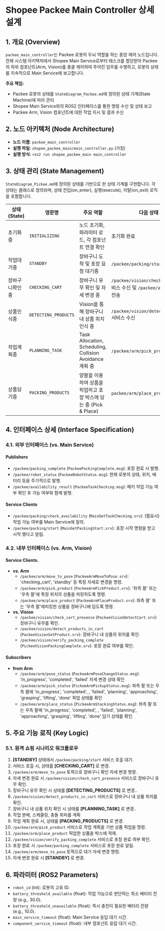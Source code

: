 
# Shopee Packee Main Controller 상세 설계

## 1. 개요 (Overview)

`packee_main_controller`는 Packee 로봇의 두뇌 역할을 하는 중앙 제어 노드입니다. 전체 시스템 아키텍처에서 Shopee Main Service로부터 태스크를 할당받아 Packee의 하위 컴포넌트(Arm, Vision)를 총괄 제어하여 주어진 임무를 수행하고, 로봇의 상태를 지속적으로 Main Service에 보고합니다.

**주요 책임:**
- Packee 로봇의 상태를 `StateDiagram_Packee.md`에 정의된 상태 기계(State Machine)에 따라 관리
- Shopee Main Service와의 ROS2 인터페이스를 통한 명령 수신 및 상태 보고
- Packee Arm, Vision 컴포넌트에 대한 작업 지시 및 결과 수신

## 2. 노드 아키텍처 (Node Architecture)

- **노드 이름**: `packee_main_controller`
- **실행 파일**: `shopee_packee_main/main_controller.py` (가칭)
- **실행 방식**: `ros2 run shopee_packee_main main_controller`

## 3. 상태 관리 (State Management)

`StateDiagram_Pickee.md`에 정의된 상태를 기반으로 한 상태 기계를 구현합니다. 각 상태는 클래스로 정의되며, 상태 진입(on_enter), 실행(execute), 이탈(on_exit) 로직을 포함합니다.

| 상태 (State) | 영문명 | 주요 역할 | 다음 상태 전이 조건 |
|---|---|---|---|
| 초기화중 | `INITIALIZING` | 노드 초기화, 파라미터 로드, 각 컴포넌트 연결 확인 | 초기화 완료 |
| 작업대기중 | `STANDBY` | 장바구니 도착 및 포장 요청 대기중 | `/packee/packing/start` 서비스 수신 |
| 장바구니확인중 | `CHECKING_CART` | 장바구니 유무 확인 및 자세 변경 중 | `/packee/vision/check_cart_presence` 서비스 수신 및 `/packee/arm/pose_status` 토픽 전송 |
| 상품인식중 | `DETECTING_PRODUCTS` | Vision을 통해 장바구니 내 상품 위치 인식 중 | `/packee/vision/detect_products_in_cart` 서비스 수신 |
| 작업계획중 | `PLANNING_TASK` | Task Allocation, Scheduling, Collision Avoidance 계획 중 | `/packee/arm/pick_product` 서비스 수신 |
| 상품담기중 | `PACKING_PRODUCTS` | 양팔을 이용하여 상품을 픽업하고 포장 박스에 담는 중 (Pick & Place) | `packee/arm/place_product` 서비스 수신 |

## 4. 인터페이스 상세 (Interface Specification)

### 4.1. 외부 인터페이스 (vs. Main Service)

#### Publishers
- `/packee/packing_complete` (`PackeePackingComplete.msg`): 포장 완료 시 발행.
- `/packee/robot_status` (`PackeeRobotStatus.msg`): 현재 로봇의 상태, 위치, 배터리 등을 주기적으로 발행.
- `/packee/availability_result` (`PackeeTaskChecking.msg`): 패키 작업 가능 여부 확인 후 가능 여부와 함께 발행.

#### Service Clients
- `/packee/packing/check_availability` (`MainGetTaskChecking.srv`): (필요시) 작업 가능 여부를 Main Service에 질의.
- `/packee/packing/start` (`MainGetPackingStart.srv`): 포장 시작 명령을 받고 시작 했다고 알림.

### 4.2. 내부 인터페이스 (vs. Arm, Vision)

#### Service Clients.
- **vs. Arm**
  - `/packee/arm/move_to_pose` (`PackeeArmMoveToPose.srv`): 'checking_cart', 'standby' 등 특정 자세로 변경을 명령.
  - `/packee/arm/pick_product` (`PackeeArmPickProduct.srv`): '좌측 팔' 또는 '우측 팔'에 특정 위치의 상품을 피킹하도록 명령.
  - `/packee/arm/place_product` (`PackeeArmPlaceProduct.srv`): 좌측 팔' 또는 '우측 팔'에피킹한 상품을 장바구니에 담도록 명령.
- **vs. Vision**
  - `/packee/vision/check_cart_presence` (`PackeeVisionDetectCart.srv`): 장바구니 유무를 확인.
  - `/packee/vision/detect_products_in_cart` (`PackeeVisionSetProduct.srv`): 장바구니 내 상품의 위치를 확인.
  - `/packee/vision/verify_packing_complete` (`PickeeVisionPackingComplete.srv`): 포장 완료 여부를 확인.

#### Subscribers
- **from Arm**
  - `/packee/arm/pose_status` (`PackeeArmPoseChangeStatus.msg`): 'in_progress', 'completed', 'failed' 자세 변경 상태 확인
  - `/packee/arm/pick_status` (`PickeeArmPickupStatus.msg`): 좌측 팔 또는 우측 팔에 'in_progress', 'completed', , 'failed', 'planning', 'approaching', 'grasping', 'lifting', 'done' 픽업 상태를 확인
  - `/packee/arm/place_status` (`PickeeArmStackingStatus.msg`): 좌측 팔 또는 우측 팔에 'in_progress', 'completed', , 'failed', 'planning', 'approaching', 'grasping', 'lifting', 'done'  담기 상태를 확인.

## 5. 주요 기능 로직 (Key Logic)

### 5.1. 원격 쇼핑 시나리오 워크플로우
1.  **[STANDBY]** 상태에서 `/packee/packing/start` 서비스 호출 대기.
2.   서비스 호출 시, 상태를 **[CHECKING_CART]** 로 변경.
3.  `/packee/arm/move_to_pose` 토픽으로 장바구니 확인 자세 변경 명령.
4.  자세 변경 완료 시 `/packee/vision/check_cart_presence` 서비스로 장바구니 유무 확인.
5.  장바구니 유무 확인 시 상태를 **[DETECTING_PRODUCTS]**  로 변경..
6.  `/packee/vision/detect_products_in_cart` 서비스로 장바구니 내 상품 위치를 확인.
7.  장바구니 내 상품 위치 확인 시 상태를 **[PLANNING_TASK]**  로 변경..
8.  작업 분배, 스케줄링, 충돌 회피를 계획
9.  작업 계획 완료 시, 상태를 **[PACKING_PRODUCTS]** 로 변경.
10. `/packee/arm/pick_product`  서비스로 작업 계획을 기반 상품 픽업을 명령.
11. `/packee/arm/place_product` 픽업한 상품을 박스에 적재.
12. `/packee/vision/verify_packing_complete` 서비스로 포장 완료 여부 확인.
13. 포장 완료 시 `/packee/packing_complete` 서비스로 포장 완료 알림.
14. `/packee/arm/move_to_pose` 토픽으로 대기 자세 변경 명령.
15. 자세 변경 완료 시 **[STANDBY]** 로 변경.

## 6. 파라미터 (ROS2 Parameters)

- `robot_id` (int): 로봇의 고유 ID.
- `battery_threshold_available` (float): 작업 가능으로 판단하는 최소 배터리 잔량 (e.g., 30.0).
- `battery_threshold_unavailable` (float): 즉시 충전이 필요한 배터리 잔량 (e.g., 10.0).
- `main_service_timeout` (float): Main Service 응답 대기 시간.
- `component_service_timeout` (float): 내부 컴포넌트 응답 대기 시간.
